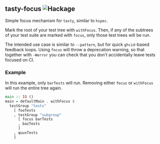 ## tasty-focus ![Hackage](https://img.shields.io/hackage/v/tasty-focus)

Simple focus mechanism for `tasty`, similar to `hspec`.

Mark the root of your test tree with `withFocus`.
Then, if any of the subtrees of your test suite are marked with `focus`, only those test trees will be run.

The intended use case is similar to `--pattern`, but for quick `ghcid`-based feedback loops.
Using `focus` will throw a deprecation warning, so that together with `-Werror` you can check that you don't accidentally leave tests focused on CI.

### Example
In this example, only `barTests` will run. Removing either `focus` or `withFocus` will run the entire tree again.

```haskell
main :: IO ()
main = defaultMain . withFocus $
  testGroup "tests"
    [ fooTests
    , testGroup "subgroup"
      [ focus barTests
      , bazTests
	  ]
	, quuxTests
    ]
```
